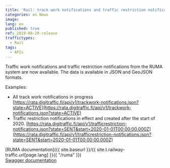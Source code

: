 ```yaml
---
title: 'Rail: track work notifications and traffic restriction notifications now available'
categories: en News
image: 
lang: en
published: true
ref: 2019-08-20-release
traffictypes:
  - Rail
tags:
  - APIs
---
```


Traffic work notifications and traffic restriction notifications from the RUMA system are now available. The data is available in JSON and GeoJSON formats.

Examples:
* All track work notifications in progress [https://rata.digitraffic.fi/api/v1/trackwork-notifications.json?state=ACTIVE](https://rata.digitraffic.fi/api/v1/trackwork-notifications.json?state=ACTIVE)
* Traffic restriction notifications in effect and created after the start of 2020. [https://rata.digitraffic.fi/api/v1/trafficrestriction-notifications.json?state=SENT&start=2020-01-01T00:00:00.000Z](https://rata.digitraffic.fi/api/v1/trafficrestriction-notifications.json?state=SENT&start=2020-01-01T00:00:00.000Z)

[RUMA documentation]({{ site.baseurl }}/{{ site.t.railway-traffic.url[page.lang] }}{{ "/ruma" }})  
[Swagger documentation](https://rata.digitraffic.fi/swagger/)
